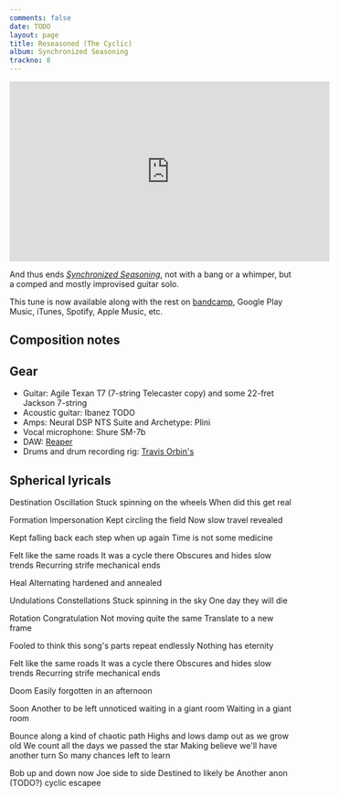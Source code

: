 ```yaml
---
comments: false
date: TODO
layout: page
title: Reseasoned (The Cyclic)
album: Synchronized Seasoning
trackno: 8
---
```


<iframe width="560" height="315" src="https://www.youtube.com/embed/TODO" frameborder="0" allow="accelerometer; autoplay; encrypted-media; gyroscope; picture-in-picture" allowfullscreen></iframe>

And thus ends [_Synchronized Seasoning_](/music/synchronized-seasoning),
not with a bang or a whimper, but a comped and mostly improvised guitar solo.

This tune is now available along with the rest on
[bandcamp](https://petepeterson.bandcamp.com/TODO),
Google Play Music, iTunes, Spotify, Apple Music, etc.


## Composition notes



## Gear

* Guitar: Agile Texan T7 (7-string Telecaster copy) and some 22-fret Jackson 7-string
* Acoustic guitar: Ibanez TODO
* Amps: Neural DSP NTS Suite and Archetype: Plini
* Vocal microphone: Shure SM-7b
* DAW: [Reaper](https://www.reaper.fm/)
* Drums and drum recording rig: [Travis Orbin's](http://travisorbin.com/equipment.htm)


## Spherical lyricals

Destination
Oscillation
Stuck spinning on the wheels
When did this get real

Formation
Impersonation
Kept circling the field
Now slow travel revealed

Kept falling back each step when up again
Time is not some medicine

Felt like the same roads
It was a cycle there
Obscures and hides slow trends
Recurring strife mechanical ends

Heal
Alternating hardened and annealed

Undulations
Constellations
Stuck spinning in the sky
One day they will die

Rotation
Congratulation
Not moving quite the same
Translate to a new frame

Fooled to think this song's parts repeat endlessly
Nothing has eternity

Felt like the same roads
It was a cycle there
Obscures and hides slow trends
Recurring strife mechanical ends

Doom
Easily forgotten in an afternoon

Soon
Another to be left unnoticed waiting in a giant room
Waiting in a giant room

Bounce along a kind of chaotic path
Highs and lows damp out as we grow old
We count all the days we passed the star
Making believe we'll have another turn
So many chances left to learn

Bob up and down now
Joe side to side
Destined to likely be
Another anon (TODO?) cyclic escapee
